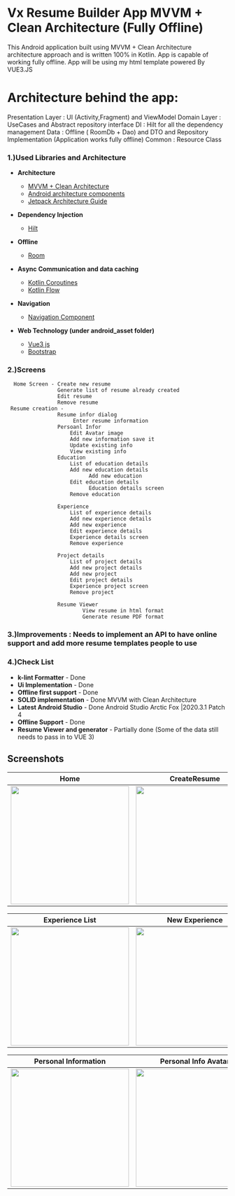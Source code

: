 # Vx Resume Builder App  MVVM + Clean Architecture (Fully Offline)
This  Android application built using MVVM + Clean Architecture architecture approach and is written 100% in Kotlin.
App is capable of working fully offline.
App will be using my html template powered By VUE3.JS

# Architecture behind the app:

Presentation Layer :   UI (Activity,Fragment) and ViewModel
Domain Layer :  UseCases and Abstract repository interface
DI : Hilt for all the dependency management
Data : Offline ( RoomDb + Dao) and  DTO and Repository Implementation (Application works fully offline)
Common : Resource Class

### 1.)Used Libraries and Architecture
- **Architecture**
    * [MVVM  + Clean Architecture](https://developer.android.com/jetpack/guide?gclid=Cj0KCQjwxdSHBhCdARIsAG6zhlVhsDIRhgPzGSshbH7BPyXgzTI9zPLZgxXP5V5ol3KFyCp-gFKZf4oaAgYOEALw_wcB&gclsrc=aw.ds)
    * [Android architecture components](https://developer.android.com/topic/libraries/architecture/index.html)
    * [Jetpack Architecture Guide](https://developer.android.com/jetpack/guide)

- **Dependency Injection**
    * [Hilt](https://dagger.dev/hilt/)
    
- **Offline**
    * [Room](https://square.github.io/retrofit/)

- **Async Communication and data caching**
    * [Kotlin Coroutines](https://developer.android.com/kotlin/coroutines?gclid=Cj0KCQjwxdSHBhCdARIsAG6zhlVAkTBk3eW_R4YZYvyGqNlX3PFEtQWBY0yjmGj74Flk5ZW6UDnu1V4aAsLeEALw_wcB&gclsrc=aw.ds)
    * [Kotlin Flow](https://developer.android.com/kotlin/flow)
  
- **Navigation**
    * [Navigation Component](https://developer.android.com/guide/navigation/navigation-getting-started)

- **Web Technology (under android_asset folder)**
    * [Vue3 js](https://vuejs.org/)
    * [Bootstrap ](https://getbootstrap.com/docs/5.1/getting-started/download/)

### 2.)Screens
      Home Screen - Create new resume
                    Generate list of resume already created
                    Edit resume
                    Remove resume
     Resume creation - 
                    Resume infor dialog
                         Enter resume information
                    Persoanl Infor 
                        Edit Avatar image
                        Add new information save it
                        Update existing info
                        View existing info
                    Education
                        List of education details
                        Add new education details
                              Add new education
                        Edit education details
                              Education details screen
                        Remove education

                    Experience
                        List of experience details
                        Add new experience details
                        Add new experience
                        Edit experience details
                        Experience details screen
                        Remove experience

                    Project details
                        List of project details
                        Add new project details
                        Add new project
                        Edit project details
                        Experience project screen
                        Remove project

                    Resume Viewer
                            View resume in html format
                            Generate resume PDF format



### 3.)Improvements : Needs to implement an API to have online support and add more resume templates people to use

### 4.)Check List
- **k-lint Formatter** - Done
- **Ui Implementation** - Done
- **Offline first support** - Done
- **SOLID implementation** - Done MVVM with Clean Architecture
- **Latest Android Studio** - Done Android Studio Arctic Fox |2020.3.1 Patch 4
- **Offline Support** - Done
- **Resume Viewer and generator** - Partially done (Some of the data still needs to pass in to VUE 3)


## Screenshots
Home |CreateResume | Home List
--- | --- | --- 
<img width="270"  src="https://user-images.githubusercontent.com/4921099/156979884-76e19a6a-15c4-49e9-b00e-de5d35e44184.png"> | <img width="270"  src="https://user-images.githubusercontent.com/4921099/156980141-bb710353-53cc-4a37-a9ab-8a4e1b2e960f.png"> | <img width="270"  src="https://user-images.githubusercontent.com/4921099/156980540-df7a52b1-9786-4f0a-b62a-2e2edb79a76a.png"> 

Experience List |New Experience | Experience Validator
--- | --- | --- 
<img width="270"  src="https://user-images.githubusercontent.com/4921099/156952960-8dfce6df-41e8-4e10-b515-5a80db1309aa.png"> | <img width="270"  src="https://user-images.githubusercontent.com/4921099/156952969-e1600909-abee-490f-b8e3-77c03c754424.png"> | <img width="270"  src="https://user-images.githubusercontent.com/4921099/156981587-be71a063-0065-439e-9276-07c2cbdedf2d.png"> 


Personal Information |Personal Info Avatar | Personal infor Validator
--- | --- | --- 
<img width="270"  src="https://user-images.githubusercontent.com/4921099/156983201-c593a946-25eb-41b7-8660-b7ee879b34f9.png"> | <img width="270"  src="https://user-images.githubusercontent.com/4921099/156983272-90459483-d151-4cb9-a46d-2507e50daec2.png"> | <img width="270"  src="https://user-images.githubusercontent.com/4921099/156983326-5aafd6fc-f4df-4986-af9c-821bc8f31daa.png"> 



